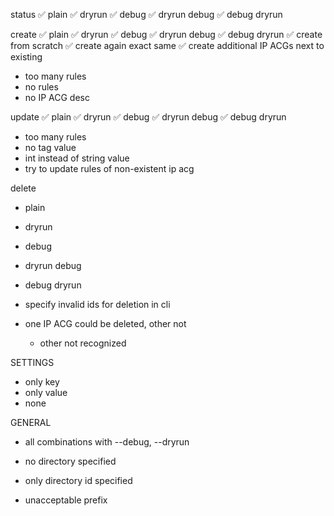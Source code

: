 status
✅ plain
✅ dryrun
✅ debug
✅ dryrun debug
✅ debug dryrun

create
✅ plain
✅ dryrun
✅ debug
✅ dryrun debug
✅ debug dryrun
✅ create from scratch
✅ create again exact same
✅ create additional IP ACGs next to existing
- too many rules
- no rules
- no IP ACG desc

update
✅ plain
✅ dryrun
✅ debug
✅ dryrun debug
✅ debug dryrun
- too many rules
- no tag value
- int instead of string value
- try to update rules of non-existent ip acg

delete
- plain
- dryrun
- debug
- dryrun debug
- debug dryrun

- specify invalid ids for deletion in cli
- one IP ACG could be deleted, other not
    - other not recognized

SETTINGS
- only key
- only value
- none

GENERAL
- all combinations with --debug, --dryrun


- no directory specified
- only directory id specified
- unacceptable prefix